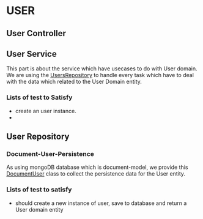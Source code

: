 # USER

## User Controller

## User Service

This part is about the service which have usecases to do with User domain.
We are using the [UsersRepository](./infrastructure/users.repository.ts) to handle every task which have to deal with the data which related to the User Domain entity.

### Lists of test to Satisfy

- create an user instance.
-

## User Repository

### Document-User-Persistence

As using mongoDB database which is document-model, we provide this [DocumentUser](./infrastructure/document/users.repository.ts) class to collect the persistence data for the User entity.

### Lists of test to satisfy

- should create a new instance of user, save to database and return a User domain entity
